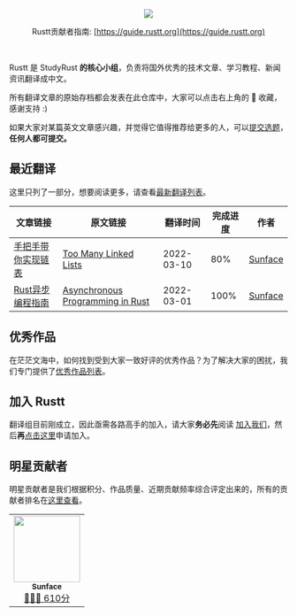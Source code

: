 <div align="center">
    <img src="https://github.com/studyrs/Rustt/blob/main/.github/assets/logo.png?raw=true">

Rustt贡献者指南: [https://guide.rustt.org](https://guide.rustt.org)
</div>

<br />

Rustt 是 StudyRust **的核心小组**，负责将国外优秀的技术文章、学习教程、新闻资讯翻译成中文。

所有翻译文章的原始存档都会发表在此仓库中，大家可以点击右上角的 🌟 收藏，感谢支持 :)

如果大家对某篇英文文章感兴趣，并觉得它值得推荐给更多的人，可以[提交选题](http://guide.rustt.org/proposing.html)，**任何人都可提交。**

## 最近翻译
这里只列了一部分，想要阅读更多，请查看[最新翻译列表](./最近翻译.md)。

| 文章链接 | 原文链接 | 翻译时间 | 完成进度 | 作者 |
| ------- | ------ | ------- | -------- | ----- |
| [手把手带你实现链表](https://github.com/studyrs/too-many-lists) | [Too Many Linked Lists](https://rust-unofficial.github.io/too-many-lists/) | 2022-03-10 | 80% | [Sunface](https://im.dev) |
| [Rust异步编程指南](https://github.com/studyrs/async-book) | [Asynchronous Programming in Rust](https://rust-lang.github.io/async-book/) | 2022-03-01 | 100% |  [Sunface](https://im.dev) |


## 优秀作品
在茫茫文海中，如何找到受到大家一致好评的优秀作品？为了解决大家的困扰，我们专门提供了[优秀作品列表](./优秀作品.md)。

## 加入 Rustt

翻译组目前刚成立，因此亟需各路高手的加入，请大家**务必先**阅读 [加入我们](https://guide.rustt.org/join-us.html)，然后**再**[点击这里](https://github.com/studyrs/Rustt/issues/new?template=membership-application.yaml)申请加入。


## 明星贡献者

明星贡献者是我们根据积分、作品质量、近期贡献频率综合评定出来的，所有的贡献者排名在[这里查看](./贡献者排名.md)。

<table>
    <tr>
        <td align="center">
            <a href="http://im.dev">
                <img src="https://avatars.githubusercontent.com/u/7036754?v=4?s=100" width="120px"  alt=""/>
                <br />
                <sub><b>Sunface</b></sub>
                <br />
                <sub><a href="https://guide.rustt.org/rank-points.html">💎💎💎 610分</a></sub>
            </a>
        </td>
    </tr>
</table>
  

